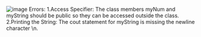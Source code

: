 ![image](https://github.com/user-attachments/assets/6f8ba5cd-99e8-43db-b02f-1592fc5eb36a)
Errors: 1.Access Specifier: The class members myNum and myString should be public so they can be accessed outside the class. 2.Printing the String: The cout statement for myString is missing the newline character \n.
